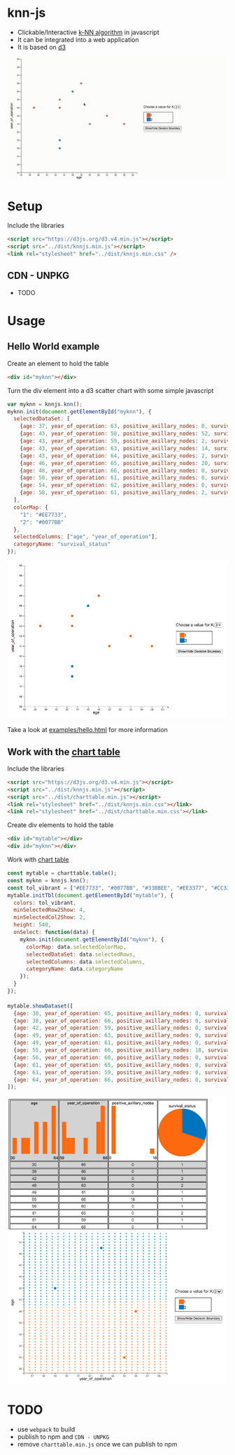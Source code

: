 # knn-js
* Clickable/Interactive [k-NN algorithm](https://en.wikipedia.org/wiki/K-nearest_neighbors_algorithm) in javascript 
* It can be integrated into a web application
* It is based on [d3](https://d3js.org/)

![demo](imgs/knnez.gif)

# Setup

Include the libraries

```html
<script src="https://d3js.org/d3.v4.min.js"></script>
<script src="../dist/knnjs.min.js"></script>
<link rel="stylesheet" href="../dist/knnjs.min.css" />
```

## CDN - UNPKG
* TODO

# Usage
## Hello World example
Create an element to hold the table

```html
<div id="myknn"></div>
```

Turn the div element into a d3 scatter chart with some simple javascript

```javascript
var myknn = knnjs.knn();
myknn.init(document.getElementById("myknn"), {
  selectedDataSet: [
    {age: 37, year_of_operation: 63, positive_axillary_nodes: 0, survival_status: 1},
    {age: 43, year_of_operation: 58, positive_axillary_nodes: 52, survival_status: 2},
    {age: 43, year_of_operation: 59, positive_axillary_nodes: 2, survival_status: 2},
    {age: 43, year_of_operation: 63, positive_axillary_nodes: 14, survival_status: 1},
    {age: 43, year_of_operation: 64, positive_axillary_nodes: 2, survival_status: 1},
    {age: 46, year_of_operation: 65, positive_axillary_nodes: 20, survival_status: 2},
    {age: 48, year_of_operation: 66, positive_axillary_nodes: 0, survival_status: 1},
    {age: 50, year_of_operation: 61, positive_axillary_nodes: 0, survival_status: 1},
    {age: 54, year_of_operation: 62, positive_axillary_nodes: 0, survival_status: 1},
    {age: 58, year_of_operation: 61, positive_axillary_nodes: 2, survival_status: 1}
  ], 
  colorMap: {
    "1": "#EE7733",
    "2": "#0077BB"
  },
  selectedColumns: ["age", "year_of_operation"], 
  categoryName: "survival_status"
});
```

![hello](imgs/hello.png)

Take a look at [examples/hello.html](https://github.com/study-ml/knn-js/blob/main/examples/hello.html) for more information

## Work with the [chart table](https://github.com/study-ml/chart-table)

Include the libraries

```html
<script src="https://d3js.org/d3.v4.min.js"></script>
<script src="../dist/knnjs.min.js"></script>
<script src="../dist/charttable.min.js"></script>
<link rel="stylesheet" href="../dist/knnjs.min.css"></link>
<link rel="stylesheet" href="../dist/charttable.min.css"></link>
```

Create div elements to hold the table

```html
<div id="mytable"></div>
<div id="myknn"></div>
```

Work with [chart table](https://github.com/study-ml/chart-table)

```javascript
const mytable = charttable.table();
const myknn = knnjs.knn();
const tol_vibrant = ["#EE7733", "#0077BB", "#33BBEE", "#EE3377", "#CC3311", "#009988"];
mytable.initTbl(document.getElementById("mytable"), {
  colors: tol_vibrant,
  minSelectedRow2Show: 4,
  minSelectedCol2Show: 2,
  height: 540,
  onSelect: function(data) {
    myknn.init(document.getElementById("myknn"), {
      colorMap: data.selectedColorMap,
      selectedDataSet: data.selectedRows, 
      selectedColumns: data.selectedColumns, 
      categoryName: data.categoryName
    });
  }
});

mytable.showDataset([
  {age: 30, year_of_operation: 65, positive_axillary_nodes: 0, survival_status: 1},
  {age: 38, year_of_operation: 66, positive_axillary_nodes: 0, survival_status: 1},
  {age: 42, year_of_operation: 59, positive_axillary_nodes: 0, survival_status: 2},
  {age: 49, year_of_operation: 63, positive_axillary_nodes: 0, survival_status: 2},
  {age: 49, year_of_operation: 61, positive_axillary_nodes: 0, survival_status: 1},
  {age: 55, year_of_operation: 66, positive_axillary_nodes: 18, survival_status: 1},
  {age: 56, year_of_operation: 60, positive_axillary_nodes: 0, survival_status: 1},
  {age: 61, year_of_operation: 65, positive_axillary_nodes: 0, survival_status: 2},
  {age: 61, year_of_operation: 59, positive_axillary_nodes: 0, survival_status: 1},
  {age: 64, year_of_operation: 66, positive_axillary_nodes: 0, survival_status: 1}
]);
```

![charttable](imgs/charttable.png)

# TODO
* use `webpack` to build
* publish to npm and `CDN - UNPKG`
* remove `charttable.min.js` once we can publish to npm
 
